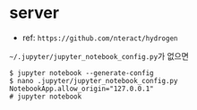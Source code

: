 server
===

- ref: `https://github.com/nteract/hydrogen`

`~/.jupyter/jupyter_notebook_config.py`가 없으면

```
$ jupyter notebook --generate-config
$ nano .jupyter/jupyter_notebook_config.py
NotebookApp.allow_origin="127.0.0.1"
# jupyter notebook



```
